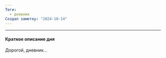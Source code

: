```yaml
---
Теги:
  - дневник
Создал заметку: "2024-10-14"
---
```

---
#### Краткое описание дня

Дорогой, дневник...


